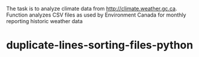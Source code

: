 The task is to analyze climate data from http://climate.weather.gc.ca. Function analyzes CSV files as used by Environment Canada for monthly reporting historic weather data
# duplicate-lines-sorting-files-python
